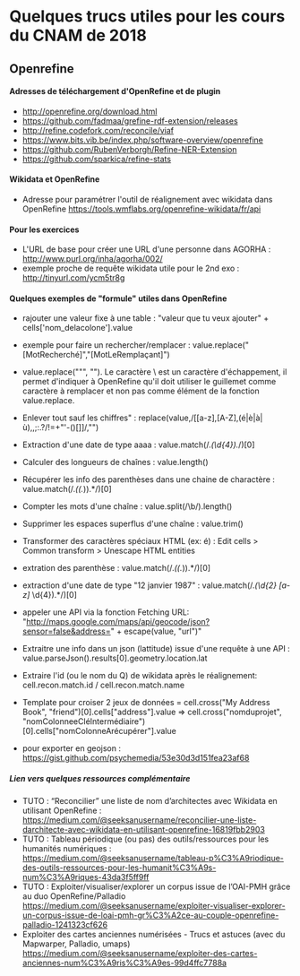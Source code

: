 # Quelques trucs utiles pour les cours du CNAM de 2018

## Openrefine

#### Adresses de téléchargement d'OpenRefine et de plugin
* http://openrefine.org/download.html
* https://github.com/fadmaa/grefine-rdf-extension/releases
* http://refine.codefork.com/reconcile/viaf
* https://www.bits.vib.be/index.php/software-overview/openrefine
* https://github.com/RubenVerborgh/Refine-NER-Extension
* https://github.com/sparkica/refine-stats

#### Wikidata et OpenRefine
* Adresse pour paramétrer l'outil de réalignement avec wikidata dans OpenRefine
https://tools.wmflabs.org/openrefine-wikidata/fr/api

#### Pour les exercices
* L'URL de base pour créer une URL d'une personne dans AGORHA : http://www.purl.org/inha/agorha/002/
* exemple proche de requête wikidata utile pour le 2nd exo : http://tinyurl.com/ycm5tr8g


#### Quelques exemples de "formule" utiles dans OpenRefine
* rajouter une valeur fixe à une table : "valeur que tu veux ajouter" + cells['nom_delacolone'].value

* exemple pour faire un rechercher/remplacer : value.replace("[MotRecherché]","[MotLeRemplaçant]")
* value.replace("\"", ""). Le caractère \ est un caractère d'échappement, il permet d'indiquer à OpenRefine qu'il doit utiliser le guillemet comme caractère à remplacer et non pas comme élément de la fonction value.replace.
* Enlever tout sauf les chiffres" : replace(value,/[[a-z],[A-Z],(é|è|à|ù),\,\;\:\.\?\/\!\=\+\"\'\-\(\)\[\]]/,"")
* Extraction d'une date de type aaaa : value.match(/.*(\d{4}).*/)[0]
* Calculer des longueurs de chaînes : value.length()
* Récupérer les info des parenthèses dans une chaine de charactère : value.match(/.*(\(.*\)).*/)[0]
* Compter les mots d'une chaîne : value.split(/\b/).length()
* Supprimer les espaces superflus d'une chaîne : value.trim()
* Transformer des caractères spéciaux HTML (ex: &eacute;) : Edit cells > Common transform > Unescape HTML entities
* extration des parenthèse : value.match(/.*(\(.*\)).*/)[0]
* extraction d'une date de type "12 janvier 1987" : value.match(/.*(\d{2} [a-z]* \d{4}).*/)[0]
* appeler une API via la fonction Fetching URL: "http://maps.google.com/maps/api/geocode/json?sensor=false&address=" + escape(value, "url")"
* Extraitre une info dans un json (lattitude) issue d'une requête à une API : value.parseJson().results[0].geometry.location.lat
* Extraire l'id (ou le nom du Q) de wikidata après le réalignement: cell.recon.match.id / cell.recon.match.name
* Template pour croiser 2 jeux de données = cell.cross("My Address Book", "friend")[0].cells["address"].value
=> cell.cross("nomduprojet", "nomColonneeCléIntermédiaire")[0].cells["nomColonneArécupérer"].value
* pour exporter en geojson : https://gist.github.com/psychemedia/53e30d3d151fea23af68

##### Lien vers quelques ressources complémentaire
* TUTO : “Reconcilier” une liste de nom d’architectes avec Wikidata en utilisant OpenRefine : https://medium.com/@seeksanusername/reconcilier-une-liste-darchitecte-avec-wikidata-en-utilisant-openrefine-16819fbb2903
* TUTO : Tableau périodique (ou pas) des outils/ressources pour les humanités numériques :
https://medium.com/@seeksanusername/tableau-p%C3%A9riodique-des-outils-ressources-pour-les-humanit%C3%A9s-num%C3%A9riques-43da3f5ff9ff
* TUTO : Exploiter/visualiser/explorer un corpus issue de l’OAI-PMH grâce au duo OpenRefine/Palladio
https://medium.com/@seeksanusername/exploiter-visualiser-explorer-un-corpus-issue-de-loai-pmh-gr%C3%A2ce-au-couple-openrefine-palladio-1241323cf626
* Exploiter des cartes anciennes numérisées - Trucs et astuces (avec du Mapwarper, Palladio, umaps)
https://medium.com/@seeksanusername/exploiter-des-cartes-anciennes-num%C3%A9ris%C3%A9es-99d4ffc7788a
